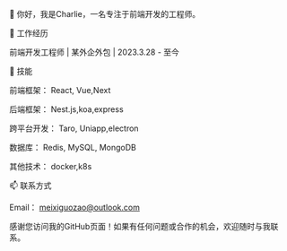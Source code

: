 👋 你好，我是Charlie，一名专注于前端开发的工程师。

💼 工作经历

前端开发工程师 | 某外企外包 | 2023.3.28 - 至今

🚀 技能

前端框架： React, Vue,Next

后端框架： Nest.js,koa,express

跨平台开发： Taro, Uniapp,electron

数据库： Redis, MySQL, MongoDB

其他技术： docker,k8s

📫 联系方式

Email： [meixiguozao@outlook.com](mailto:meixiguozao@outlook.com)


感谢您访问我的GitHub页面！如果有任何问题或合作的机会，欢迎随时与我联系。
